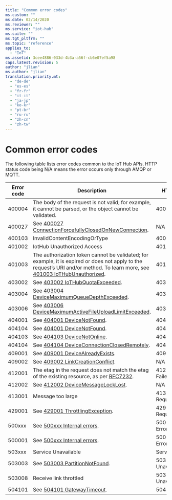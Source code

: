 ```yaml
---
title: "Common error codes"
ms.custom: ""
ms.date: 02/14/2020
ms.reviewer: ""
ms.service: "iot-hub"
ms.suite: ""
ms.tgt_pltfrm: ""
ms.topic: "reference"
applies_to: 
  - "IoT"
ms.assetid: 3cee4886-033d-4b3a-a56f-cb6e07ef5a98
caps.latest.revision: 5
author: "jlian"
ms.author: "jlian"
translation.priority.mt: 
  - "de-de"
  - "es-es"
  - "fr-fr"
  - "it-it"
  - "ja-jp"
  - "ko-kr"
  - "pt-br"
  - "ru-ru"
  - "zh-cn"
  - "zh-tw"
---
```

# Common error codes

The following table lists error codes common to the IoT Hub APIs. HTTP status code being N/A means the error occurs only through AMQP or MQTT.

| Error code | Description | HTTP status code |  
|------------|-----------------------------------------------------------------------------------------------------------------------------------------------------------------------------|---------------------------|
| 400004 | The body of the request is not valid; for example, it cannot be parsed, or the object cannot be validated. | 400 Bad Format |
| 400027 | See [400027 ConnectionForcefullyClosedOnNewConnection](https://docs.microsoft.com/azure/iot-hub/iot-hub-troubleshoot-error-400027-connectionforcefullyclosedonnewconnection). | N/A |
| 400103 | InvalidContentEncodingOrType |400 Bad Request|
| 401002 | IotHub Unauthorized Access |401 Unauthorized|
| 401003 | The authorization token cannot be validated; for example, it is expired or does not apply to the request’s URI and/or method. To learn more, see [401003 IoTHubUnauthorized](https://docs.microsoft.com/azure/iot-hub/iot-hub-troubleshoot-error-401003-iothubunauthorized). | 401 Unauthorized |
| 403002 | See [403002 IoTHubQuotaExceeded](https://docs.microsoft.com/azure/iot-hub/iot-hub-troubleshoot-error-403002-iothubquotaexceeded). | 403 Forbidden |
| 403004 | See [403004 DeviceMaximumQueueDepthExceeded](https://docs.microsoft.com/azure/iot-hub/iot-hub-troubleshoot-error-403004-devicemaximumqueuedepthexceeded). | 403 Forbidden |
| 403006 | See [403006 DeviceMaximumActiveFileUploadLimitExceeded](https://docs.microsoft.com/azure/iot-hub/iot-hub-troubleshoot-error-403006-devicemaximumactivefileuploadlimitexceeded). | 403 Forbidden |
| 404001 | See [404001 DeviceNotFound](https://docs.microsoft.com/azure/iot-hub/iot-hub-troubleshoot-error-404001-devicenotfound). | 404 Not Found |
| 404104 | See [404001 DeviceNotFound](https://docs.microsoft.com/azure/iot-hub/iot-hub-troubleshoot-error-404001-devicenotfound). | 404 Not Found |
| 404103 | See [404103 DeviceNotOnline](https://docs.microsoft.com/azure/iot-hub/iot-hub-troubleshoot-error-404103-devicenotonline). | 404 Not Found |
| 404104 | See [404104 DeviceConnectionClosedRemotely](https://docs.microsoft.com/azure/iot-hub/iot-hub-troubleshoot-error-404104-deviceconnectionclosedremotely). | 404 Not Found |
| 409001 | See [409001 DeviceAlreadyExists](https://docs.microsoft.com/azure/iot-hub/iot-hub-troubleshoot-error-409001-devicealreadyexists). | 409 Conflict |
| 409002 | See [409002 LinkCreationConflict](https://docs.microsoft.com/azure/iot-hub/iot-hub-troubleshoot-error-409002-linkcreationconflict). | N/A |
| 412001 | The etag in the request does not match the etag of the existing resource, as per [RFC7232](https://www.google.com/url?sa=t&rct=j&q=&esrc=s&source=web&cd=1&cad=rja&uact=8&ved=0CB8QFjAAahUKEwj799zo3N3HAhXMO4gKHSdKBTM&url=https%3A%2F%2Ftools.ietf.org%2Fhtml%2Frfc7232&usg=AFQjCNGs7xYLCVYw5XorAUXCdYNFqhgUNw&sig2=sxFg4W4iBNY4cnw2ZC1dAw). | 412 Precondition Failed |
| 412002 | See [412002 DeviceMessageLockLost](https://docs.microsoft.com/azure/iot-hub/iot-hub-troubleshoot-error-412002-devicemessagelocklost). | N/A |
| 413001 | Message too large | 413 RequestEntityTooLarge |
| 429001 | See [429001 ThrottlingException](https://docs.microsoft.com/azure/iot-hub/iot-hub-troubleshoot-error-429001-throttlingexception). | 429 Too Many Requests |
| 500xxx | See [500xxx Internal errors](https://docs.microsoft.com/azure/iot-hub/iot-hub-troubleshoot-error-500xxx-internal-errors). | 500 Internal Server Error |
| 500001 | See [500xxx Internal errors](https://docs.microsoft.com/azure/iot-hub/iot-hub-troubleshoot-error-500xxx-internal-errors). | 500 Internal Server Error |
| 503xxx | Service Unavailable |Service Unavailable|
| 503003 | See [503003 PartitionNotFound](https://docs.microsoft.com/azure/iot-hub/iot-hub-troubleshoot-error-503003-partitionnotfound). | 503 Service Unavailable |
| 503008 | Receive link throttled |503 Server Unavailable|
| 504101 | See [504101 GatewayTimeout](https://docs.microsoft.com/azure/iot-hub/iot-hub-troubleshoot-error-504101-gatewaytimeout). | 504 Gateway Timeout |
